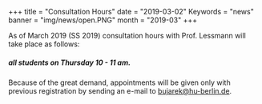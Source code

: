 +++
title = "Consultation Hours"
date = "2019-03-02"
Keywords = "news"
banner = "img/news/open.PNG"
month = "2019-03"
+++
<!--more-->

 As of March 2019 (SS 2019) consultation hours with Prof. Lessmann will take place as follows:

##### all students on Thursday 10 - 11 am.


Because of the great demand, appointments will be given only with previous registration by sending an e-mail to bujarek@hu-berlin.de.


<!--more-->
